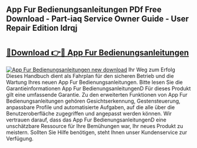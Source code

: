 ## App Fur Bedienungsanleitungen PDf Free Download - Part-iaq Service Owner Guide - User Repair Edition ldrqj

# <h2><a href="http://df4gem.blite.top/?on=App+Fur+Bedienungsanleitungen">🔗Download 👉🔴 App Fur Bedienungsanleitungen</a></h2>

[![App Fur Bedienungsanleitungen new download](https://i.imgur.com/lujVjoI.png)](http://df4gem.blite.top/?on=App+Fur+Bedienungsanleitungen)
Ihr Weg zum Erfolg Dieses Handbuch dient als Fahrplan für den sicheren Betrieb und die Wartung Ihres neuen App Fur Bedienungsanleitungen. Bitte lesen Sie die Garantieinformationen App Fur BedienungsanleitungenD Für dieses Produkt gilt eine umfassende Garantie. Zu den erweiterten Funktionen von App Fur Bedienungsanleitungen gehören Gesichtserkennung, Gestensteuerung, anpassbare Profile und automatisierte Aufgaben, auf die alle über die Benutzeroberfläche zugegriffen und angepasst werden können. Wir vertrauen darauf, dass das App Fur BedienungsanleitungenD eine unschätzbare Ressource für Ihre Bemühungen war, Ihr neues Produkt zu meistern. Sollten Sie Hilfe benötigen, steht Ihnen unser Kundenservice zur Verfügung.
